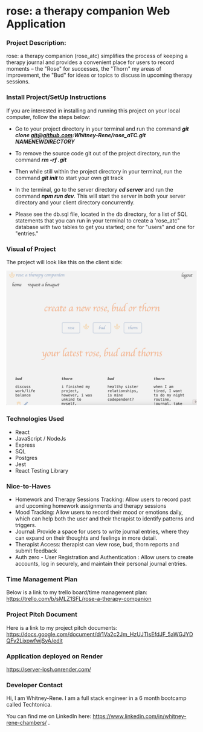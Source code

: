 # rose: a therapy companion Web Application

### Project Description:

rose: a therapy companion (rose_atc) simplifies the process of keeping a therapy journal and provides a convenient place for users to record moments – the "Rose" for successes, the "Thorn" my areas of improvement, the "Bud" for ideas or topics to discuss in upcoming therapy sessions.


### Install Project/SetUp Instructions 

If you are interested in installing and running this project on your local computer, follow the steps below:

* Go to your project directory in your terminal and run the command ***git clone git@github.com:Whitney-Rene/rose_aTC.git NAMENEWDIRECTORY***

* To remove the source code git out of the project directory, run the command ***rm -rf .git***

* Then while still within the project directory in your terminal, run the command ***git init*** to start your own git track

* In the terminal, go to the server directory ***cd server*** and run the command ***npm run dev***. This will start the server in both your server directory and your client directory concurrently.

* Please see the db.sql file, located in the db directory, for a list of SQL statements that you can run in your terminal to create a 'rose_atc" database with two tables to get you started; one for "users" and one for "entries." 

### Visual of Project

The project will look like this on the client side:

![preview of rose: a therapy companion](<rose_atc, week 3.png>)

### Technologies Used

* React
* JavaScript / NodeJs
* Express
* SQL
* Postgres
* Jest
* React Testing Library


### Nice-to-Haves

* Homework and Therapy Sessions Tracking:  Allow users to record past and upcoming homework assignments and therapy sessions
* Mood Tracking: Allow users to record their mood or emotions daily, which can help both the user and their therapist to identify patterns and triggers.
* Journal: Provide a space for users to write journal entries, where they can expand on their thoughts and feelings in more detail.
* Therapist Access: therapist can view rose, bud, thorn reports and submit feedback
* Auth zero - User Registration and Authentication : Allow users to create accounts, log in securely, and maintain their personal journal entries.


### Time Management Plan
Below is a link to my trello board/time management plan:
https://trello.com/b/sMLZ1SFL/rose-a-therapy-companion

### Project Pitch Document
Here is a link to my project pitch documents:
https://docs.google.com/document/d/1Va2c2Jm_HzUJTIsEfdJF_5aWGJYDQFv2LixowfwjSyA/edit

### Application deployed on Render
https://server-losh.onrender.com/

### Developer Contact

Hi, I am Whitney-Rene.  I am a full stack engineer in a 6 month bootcamp called Techtonica.

You can find me on LinkedIn here: https://www.linkedin.com/in/whitney-rene-chambers/ .